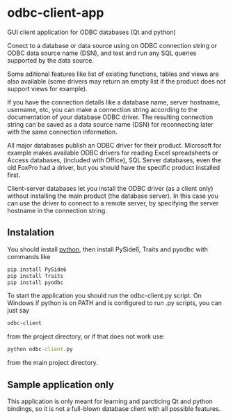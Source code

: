 # odbc-client-app
GUI client application for ODBC databases (Qt and python)

Conect to a database or data source using on ODBC connection string or ODBC data source name (DSN), and test and run any SQL queries supported by the data source.

Some aditional features like list of existing functions, tables and views are also available (some drivers may return an empty list if the product does not support views for example).

If you have the connection details like a database name, server hostname, username, etc, you can make a connection string according to the documentation of your database
ODBC driver. The resulting connection string can be saved as a data source name (DSN) for reconnecting later with the same connection information.

All major databases publish an ODBC driver for their product. Microsoft for example makes available ODBC drivers for reading Excel spreadsheets or Access databases,
(included with Office), SQL Server databases, even the old FoxPro had a driver, but you should have the specific product installed first.

Client-server databases let you install the ODBC driver (as a client only) without installing the main product (the database server). In this case you can use the
driver to connect to a remote server, by specifying the server hostname in the connection string.

## Instalation
You should install [python](https://www.python.org/downloads/), then install PySide6, Traits and pyodbc with commands like
```sh
pip install PySide6
pip install Traits
pip install pyodbc
```

To start the application you should run the odbc-client.py script. On Windows if python is on PATH and is configured to run .py scripts, you can just say
```cmd
odbc-client
```
from the project directory, or if that does not work use:
```cmd
python odbc-client.py
```
from the main project directory.

## Sample application only
This application is only meant for learning and parcticing Qt and python bindings, so it is not a full-blown database client with all possible features.

